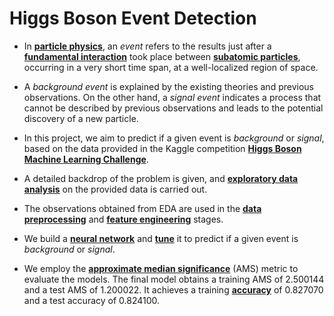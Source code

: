 # Higgs Boson Event Detection
 
- In [**particle physics**](https://en.wikipedia.org/wiki/Particle_physics), an _event_ refers to the results just after a [**fundamental interaction**](https://en.wikipedia.org/wiki/Fundamental_interaction) took place between [**subatomic particles**](https://en.wikipedia.org/wiki/Subatomic_particle), occurring in a very short time span, at a well-localized region of space.

- A _background event_ is explained by the existing theories and previous observations. On the other hand, a _signal event_ indicates a process that cannot be described by previous observations and leads to the potential discovery of a new particle.

- In this project, we aim to predict if a given event is _background_ or _signal_, based on the data provided in the Kaggle competition [**Higgs Boson Machine Learning Challenge**](https://www.kaggle.com/competitions/higgs-boson/).

- A detailed backdrop of the problem is given, and [**exploratory data analysis**](https://en.wikipedia.org/wiki/Exploratory_data_analysis) on the provided data is carried out.

- The observations obtained from EDA are used in the [**data preprocessing**](https://en.wikipedia.org/wiki/Data_Preprocessing) and [**feature engineering**](https://en.wikipedia.org/wiki/Feature_engineering) stages.

- We build a [**neural network**](https://en.wikipedia.org/wiki/Neural_network) and [**tune**](https://en.wikipedia.org/wiki/Hyperparameter_optimization) it to predict if a given event is _background_ or _signal_.

- We employ the [**approximate median significance**](https://www.kaggle.com/competitions/higgs-boson/overview/evaluation) (AMS) metric to evaluate the models. The final model obtains a training AMS of $2.500144$ and a test AMS of $1.200022$. It achieves a training [**accuracy**](https://en.wikipedia.org/wiki/Accuracy_and_precision#In_binary_classification) of $0.827070$ and a test accuracy of $0.824100$.